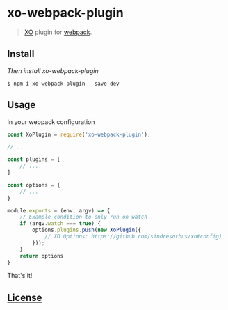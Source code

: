 # xo-webpack-plugin

> [XO](https://github.com/sindresorhus/xo) plugin for [webpack](https://github.com/webpack/webpack).

## Install

_Then install xo-webpack-plugin_
```console
$ npm i xo-webpack-plugin --save-dev
```

## Usage

In your webpack configuration

```javascript
const XoPlugin = require('xo-webpack-plugin');

// ...

const plugins = [
	// ...
]

const options = {
	// ...
}

module.exports = (env, argv) => {
	// Example condition to only run on watch
	if (argv.watch === true) {
		options.plugins.push(new XoPlugin({
			// XO Options: https://github.com/sindresorhus/xo#config)
		}));
	}
	return options
}
```

That's it!

## [License](LICENSE)

